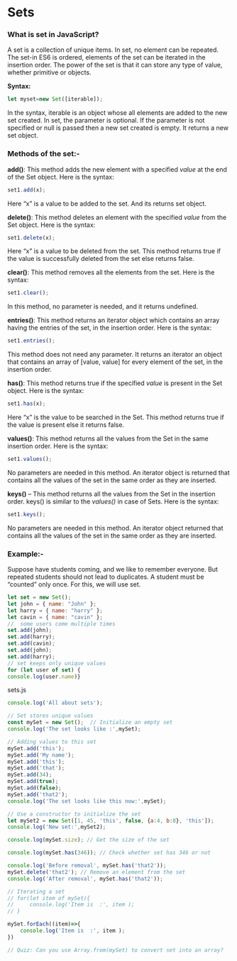# Sets

### What is set in JavaScript?

A set is a collection of unique items. In set, no element can be repeated. The set-in ES6 is ordered, elements of the set can be iterated in the insertion order. The power of the set is that it can store any type of value, whether primitive or objects.

**Syntax:**

```jsx
let myset=new Set([iterable]);
```

In the syntax, iterable is an object whose all elements are added to the new set created. In set, the parameter is optional. If the parameter is not specified or null is passed then a new set created is empty. It returns a new set object.

### Methods of the set:-

**add()**: This method adds the new element with a specified *value* at the end of the Set object. Here is the syntax:

```jsx
set1.add(x);
```

Here “x” is a value to be added to the set. And its returns set object.

**delete()**: This method deletes an element with the specified *value* from the Set object. Here is the syntax:

```jsx
set1.delete(x);
```

Here “x” is a value to be deleted from the set. This method returns true if the value is successfully deleted from the set else returns false.

**clear()**: This method removes all the elements from the set. Here is the syntax:

```jsx
set1.clear();
```

In this method, no parameter is needed, and it returns undefined.

**entries()**: This method returns an iterator object which contains an array having the entries of the set, in the insertion order. Here is the syntax:

```jsx
set1.entries();
```

This method does not need any parameter. It returns an iterator an object that contains an array of [value, value] for every element of the set, in the insertion order.

**has()**: This method returns true if the specified *value* is present in the Set object. Here is the syntax:

```jsx
set1.has(x);
```

Here “x” is the value to be searched in the Set. This method returns true if the value is present else it returns false.

**values()**: This method returns all the values from the Set in the same insertion order. Here is the syntax:

```jsx
set1.values();
```

No parameters are needed in this method. An iterator object is returned that contains all the values of the set in the same order as they are inserted.

**keys()** – This method returns all the values from the Set in the insertion order. keys() is similar to the *values()* in case of Sets. Here is the syntax:

```jsx
set1.keys();
```

No parameters are needed in this method. An iterator object returned that contains all the values of the set in the same order as they are inserted.

### Example:-

Suppose have students coming, and we like to remember everyone. But repeated students should not lead to duplicates. A student must be “counted” only once. For this, we will use set.

```jsx
let set = new Set();
let john = { name: "John" };
let harry = { name: "harry" };
let cavin = { name: "cavin" };
//  some users come multiple times
set.add(john);
set.add(harry);
set.add(cavin);
set.add(john);
set.add(harry);
// set keeps only unique values
for (let user of set) {
console.log(user.name)}
```

sets.js

```jsx
console.log('All about sets');

// Set stores unique values
const mySet = new Set();  // Initialize an empty set
console.log('The set looks like :',mySet);

// Adding values to this set
mySet.add('this');
mySet.add('My name');
mySet.add('this');
mySet.add('that');
mySet.add(34);
mySet.add(true);
mySet.add(false);
mySet.add('that2');
console.log('The set looks like this now:',mySet);

// Use a constructor to initialize the set
let mySet2 = new Set([1, 45, 'this', false, {a:4, b:8}, 'this']);
console.log('New set:',mySet2);

console.log(mySet.size); // Get the size of the set

console.log(mySet.has(346)); // Check whether set has 346 or not

console.log('Before removal', mySet.has('that2'));
mySet.delete('that2'); // Remove an element from the set
console.log('After removal', mySet.has('that2'));

// Iterating a set
// for(let item of mySet){
//     console.log('Item is  :', item );
// }

mySet.forEach((item)=>{
    console.log('Item is  :', item );
})

// Quiz: Can you use Array.from(mySet) to convert set into an array?
```